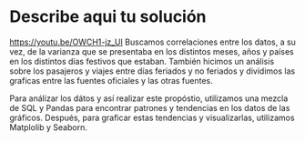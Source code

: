 # Describe aqui tu solución
https://youtu.be/OWCH1-jz_UI
Buscamos correlaciones entre los datos, a su vez, de la varianza que se presentaba en los distintos meses, años y países en los distintos días festivos que estaban. También hicimos un análisis sobre los pasajeros y viajes entre días feriados y no feriados y dividimos las graficas entre las fuentes oficiales y las otras fuentes.

Para análizar los dátos y así realizar este propóstio, utilizamos una mezcla de SQL y Pandas para encontrar patrones y tendencias en los datos de las gráficos. 
Después, para graficar estas tendencias y visualizarlas, utilizamos Matplolib y Seaborn.
